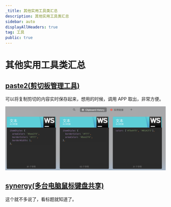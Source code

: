 ```yaml
---
_title: 其他实用工具类汇总
description: 其他实用工具类汇总
sidebar: auto
displayAllHeaders: true
tag: 工具
public: true
---
```


# 其他实用工具类汇总

## [paste2(剪切板管理工具)](https://pasteapp.me/)

可以将复制剪切的内容实时保存起来，想用的时候，调用 APP 取出，非常方便。

![img](./images/01.png)

## [synergy(多台电脑鼠标键盘共享)](https://symless.com/synergy)

这个就不多说了，看标题就知道了。

